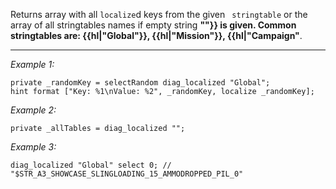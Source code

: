 Returns array with all `localize`d keys from the given ` stringtable` or the array of all stringtables names if empty string **""}} is given. Common stringtables are: {{hl|"Global"}}, {{hl|"Mission"}}, {{hl|"Campaign"**.


---
*Example 1:*
```sqf
private _randomKey = selectRandom diag_localized "Global";
hint format ["Key: %1\nValue: %2", _randomKey, localize _randomKey];
```

*Example 2:*
```sqf
private _allTables = diag_localized "";
```

*Example 3:*
```sqf
diag_localized "Global" select 0; // "$STR_A3_SHOWCASE_SLINGLOADING_15_AMMODROPPED_PIL_0"
```
